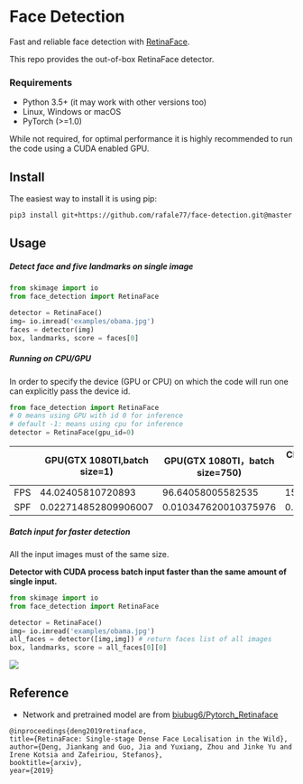 # Face Detection

Fast and reliable face detection with [RetinaFace](https://arxiv.org/abs/1905.00641).

This repo provides the out-of-box RetinaFace detector.

### Requirements

- Python 3.5+ (it may work with other versions too)
- Linux, Windows or macOS
- PyTorch (>=1.0)

While not required, for optimal performance it is highly recommended to run the code using a CUDA enabled GPU.

## Install

The easiest way to install it is using pip:

```bash
pip3 install git+https://github.com/rafale77/face-detection.git@master
```

## Usage
##### Detect face and five landmarks on single image
```python
from skimage import io
from face_detection import RetinaFace

detector = RetinaFace()
img= io.imread('examples/obama.jpg')
faces = detector(img)
box, landmarks, score = faces[0]
```
##### Running on CPU/GPU

In order to specify the device (GPU or CPU) on which the code will run one can explicitly pass the device id.
```python
from face_detection import RetinaFace
# 0 means using GPU with id 0 for inference
# default -1: means using cpu for inference
detector = RetinaFace(gpu_id=0) 
```
|      | GPU(GTX 1080TI,batch size=1) | GPU(GTX 1080TI，batch size=750) | CPU(Intel(R) Core(TM) i7-7800X CPU @ 3.50GHz) |
| ---- | ---------------------------- | ------------------------------- | --------------------------------------------- |
| FPS  | 44.02405810720893            | 96.64058005582535               | 15.452635835550483                            |
| SPF  | 0.022714852809906007         | 0.010347620010375976            | 0.0647138786315918                            |


##### Batch input for faster detection

All the input images must of the same size.

**Detector with CUDA process batch input faster than the same amount of single input.** 

```python
from skimage import io
from face_detection import RetinaFace

detector = RetinaFace()
img= io.imread('examples/obama.jpg')
all_faces = detector([img,img]) # return faces list of all images
box, landmarks, score = all_faces[0][0]
```

![](./images/gpu_batch.png)

## Reference

- Network and pretrained model are from [biubug6/Pytorch_Retinaface](https://github.com/biubug6/Pytorch_Retinaface)

```
@inproceedings{deng2019retinaface,
title={RetinaFace: Single-stage Dense Face Localisation in the Wild},
author={Deng, Jiankang and Guo, Jia and Yuxiang, Zhou and Jinke Yu and Irene Kotsia and Zafeiriou, Stefanos},
booktitle={arxiv},
year={2019}
```
